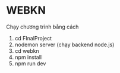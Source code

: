 # WEBKN
Chạy chương trình bằng cách
1. cd FInalProject
2. nodemon server (chạy backend node.js)
3. cd webkn
4. npm install
5. npm run dev
